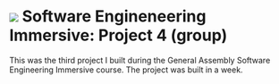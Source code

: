 # ![](https://ga-dash.s3.amazonaws.com/production/assets/logo-9f88ae6c9c3871690e33280fcf557f33.png) Software Engineneering Immersive: Project 4 (group)

This was the third project I built during the General Assembly Software Engineering Immersive course. The project was built in a week.


